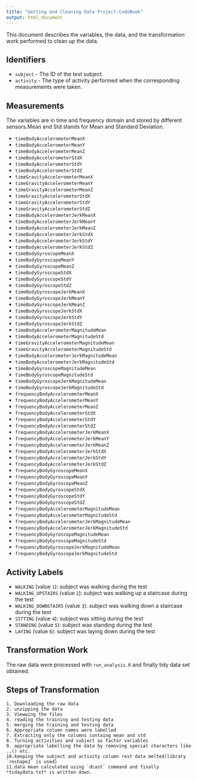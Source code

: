 ```yaml
---
title: "Getting and Cleaning Data Project:CodeBook"
output: html_document
---
```

This document describes the variables, the data, and the transformation work performed to clean up the data.

## Identifiers
 
 + `subject` - The ID of the test subject.
 + `activity` - The type of activity performed when the corresponding measurements were taken.

## Measurements
  The variables are in time and frequency domain and stored by different sensors.Mean and Std
 stands for Mean and Standard Deviation.
 
 + `timeBodyAccelerometerMeanX`  
 + `timeBodyAccelerometerMeanY` 
 + `timeBodyAccelerometerMeanZ` 
 + `timeBodyAccelerometerStdX`  
 + `timeBodyAccelerometerStdY`  
 + `timeBodyAccelerometerStdZ`  
 + `timeGravityAccelerometerMeanX`              
 + `timeGravityAccelerometerMeanY`              
 + `timeGravityAccelerometerMeanZ`              
 + `timeGravityAccelerometerStdX`               
 + `timeGravityAccelerometerStdY`               
 + `timeGravityAccelerometerStdZ`               
 + `timeBodyAccelerometerJerkMeanX`             
 + `timeBodyAccelerometerJerkMeanY`             
 + `timeBodyAccelerometerJerkMeanZ`             
 + `timeBodyAccelerometerJerkStdX`              
 + `timeBodyAccelerometerJerkStdY`              
 + `timeBodyAccelerometerJerkStdZ`              
 + `timeBodyGyroscopeMeanX`                     
 + `timeBodyGyroscopeMeanY`                     
 + `timeBodyGyroscopeMeanZ`                     
 + `timeBodyGyroscopeStdX`                      
 + `timeBodyGyroscopeStdY`                      
 + `timeBodyGyroscopeStdZ`                      
 + `timeBodyGyroscopeJerkMeanX`                 
 + `timeBodyGyroscopeJerkMeanY`                 
 + `timeBodyGyroscopeJerkMeanZ`                
 + `timeBodyGyroscopeJerkStdX`                  
 + `timeBodyGyroscopeJerkStdY`                  
 + `timeBodyGyroscopeJerkStdZ`                  
 + `timeBodyAccelerometerMagnitudeMean`         
 + `timeBodyAccelerometerMagnitudeStd`          
 + `timeGravityAccelerometerMagnitudeMean`      
 + `timeGravityAccelerometerMagnitudeStd`       
 + `timeBodyAccelerometerJerkMagnitudeMean`     
 + `timeBodyAccelerometerJerkMagnitudeStd`      
 + `timeBodyGyroscopeMagnitudeMean`             
 + `timeBodyGyroscopeMagnitudeStd`              
 + `timeBodyGyroscopeJerkMagnitudeMean`         
 + `timeBodyGyroscopeJerkMagnitudeStd`          
 + `frequencyBodyAccelerometerMeanX`            
 + `frequencyBodyAccelerometerMeanY`            
 + `frequencyBodyAccelerometerMeanZ`            
 + `frequencyBodyAccelerometerStdX`             
 + `frequencyBodyAccelerometerStdY`             
 + `frequencyBodyAccelerometerStdZ`             
 + `frequencyBodyAccelerometerJerkMeanX`        
 + `frequencyBodyAccelerometerJerkMeanY`        
 + `frequencyBodyAccelerometerJerkMeanZ`        
 + `frequencyBodyAccelerometerJerkStdX`         
 + `frequencyBodyAccelerometerJerkStdY`         
 + `frequencyBodyAccelerometerJerkStdZ`         
 + `frequencyBodyGyroscopeMeanX`                
 + `frequencyBodyGyroscopeMeanY`                
 + `frequencyBodyGyroscopeMeanZ`                
 + `frequencyBodyGyroscopeStdX`                 
 + `frequencyBodyGyroscopeStdY`                 
 + `frequencyBodyGyroscopeStdZ`    
 + `frequencyBodyAccelerometerMagnitudeMean`    
 + `frequencyBodyAccelerometerMagnitudeStd`     
 + `frequencyBodyAccelerometerJerkMagnitudeMean`
 + `frequencyBodyAccelerometerJerkMagnitudeStd` 
 + `frequencyBodyGyroscopeMagnitudeMean`        
 + `frequencyBodyGyroscopeMagnitudeStd`        
 + `frequencyBodyGyroscopeJerkMagnitudeMean`    
 + `frequencyBodyGyroscopeJerkMagnitudeStd`
 
## Activity Labels
 
 + `WALKING` (value `1`): subject was walking during the test
 + `WALKING_UPSTAIRS` (value `2`): subject was walking up a staircase during the test
 + `WALKING_DOWNSTAIRS` (value `3`): subject was walking down a staircase during the test
 + `SITTING` (value `4`): subject was sitting during the test
 + `STANDING` (value `5`): subject was standing during the test
 + `LAYING` (value `6`): subject was laying down during the test

## Transformation Work
 The raw data were processed with `run_analysis.R` and finally tidy data set obtained.

## Steps of Transformation
	1. Downloading the raw data
	2. unzipping the data
	3. Viewwing the files
	4. reading the training and testing data
	5. merging the training and testing data
	6. Appropriate column names were labelled
	7. Extracting only the columns containg mean and std
	8. Turning activities and subject as factor variables
	9. appropriate labelling the data by removing special characters like .,() etc.
	10.keeping the subject and activity column rest data melted(library `reshape2` is used)
	11.data mean calculated using `dcast` command and finally *tidaydata.txt* is written down.
 

